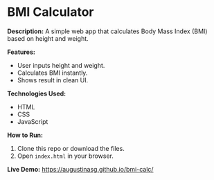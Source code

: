 # BMI Calculator

**Description:**
A simple web app that calculates Body Mass Index (BMI) based on height and weight.

**Features:**

* User inputs height and weight.
* Calculates BMI instantly.
* Shows result in clean UI.

**Technologies Used:**

* HTML
* CSS
* JavaScript

**How to Run:**

1. Clone this repo or download the files.
2. Open `index.html` in your browser.

**Live Demo:**
https://augustinasg.github.io/bmi-calc/
